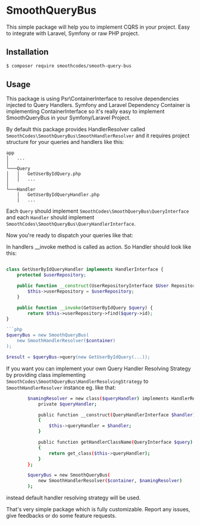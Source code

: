 # SmoothQueryBus

This simple package will help you to implement CQRS in your project. Easy to integrate with Laravel, Symfony or raw PHP project.

## Installation

```bash
$ composer require smoothcodes/smooth-query-bus
```

## Usage

This package is using Psr\ContainerInterface to resolve dependencies injected to Query Handlers. Symfony and Laravel Dependency Container is implementing ContainerInterface so it's really easy to implement SmoothQueryBus in your Symfony/Laravel Project.

By default this package provides HandlerResolver called ` SmoothCodes\SmoothQueryBus\SmoothHandlerResolver` and it requires project structure for your queries and handlers like this:
```
app
│   ...    
│
└───Query
│   │   GetUserByIdQuery.php
│   │   ...
│   
└───Handler
    │   GetUserByIdQueryHandler.php
    |   ...
```

Each `Query` should implement `SmoothCodes\SmoothQueryBus\QueryInterface` and each `Handler` should implement 
`SmoothCodes\SmoothQueryBus\QueryHandlerInterface`.

Now you're ready to dispatch your queries like that:

In handlers __invoke method is called as action. So Handler should look like this:

```php

class GetUserByIdQueryHandler implements HandlerInterface {
    protected $userRepository;

    public function __construct(UserRepositoryInterface $User Repository) {
        $this->userRepository = $userRepository;
    }

    public function __invoke(GetUserByIdQuery $query) {
        return $this->userRepository->find($query->id);
}

```php
$queryBus = new SmoothQueryBus(
    new SmoothHandlerResolver($container)
);

$result = $queryBus->query(new GetUserByIdQuery(...));
```

If you want you can implement your own Query Handler Resolving Strategy by providing class implementing `SmoothCodes\SmoothQueryBus\HandlerResolvingStrategy` to `SmoothHandlerResolver` instance eg. like that:

```bash
        $namingResolver = new class($queryHandler) implements HandlerResolvingStrategy {
            private $queryHandler;

            public function __construct(QueryHandlerInterface $handler)
            {
                $this->queryHandler = $handler;
            }

            public function getHandlerClassName(QueryInterface $query)
            {
                return get_class($this->queryHandler);
            }
        };

        $queryBus = new SmoothQueryBus(
            new SmoothHandlerResolver($container, $namingResolver)
        );

```

instead default handler resolving strategy will be used.

That's very simple package which is fully customizable. Report any issues, give feedbacks or do some feature requests.
